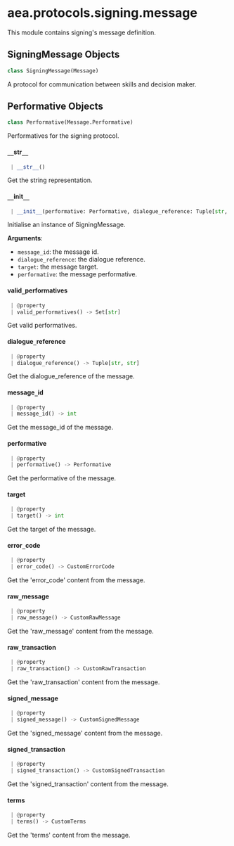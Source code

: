 <a name="aea.protocols.signing.message"></a>
# aea.protocols.signing.message

This module contains signing's message definition.

<a name="aea.protocols.signing.message.SigningMessage"></a>
## SigningMessage Objects

```python
class SigningMessage(Message)
```

A protocol for communication between skills and decision maker.

<a name="aea.protocols.signing.message.SigningMessage.Performative"></a>
## Performative Objects

```python
class Performative(Message.Performative)
```

Performatives for the signing protocol.

<a name="aea.protocols.signing.message.SigningMessage.Performative.__str__"></a>
#### `__`str`__`

```python
 | __str__()
```

Get the string representation.

<a name="aea.protocols.signing.message.SigningMessage.__init__"></a>
#### `__`init`__`

```python
 | __init__(performative: Performative, dialogue_reference: Tuple[str, str] = ("", ""), message_id: int = 1, target: int = 0, **kwargs, ,)
```

Initialise an instance of SigningMessage.

**Arguments**:

- `message_id`: the message id.
- `dialogue_reference`: the dialogue reference.
- `target`: the message target.
- `performative`: the message performative.

<a name="aea.protocols.signing.message.SigningMessage.valid_performatives"></a>
#### valid`_`performatives

```python
 | @property
 | valid_performatives() -> Set[str]
```

Get valid performatives.

<a name="aea.protocols.signing.message.SigningMessage.dialogue_reference"></a>
#### dialogue`_`reference

```python
 | @property
 | dialogue_reference() -> Tuple[str, str]
```

Get the dialogue_reference of the message.

<a name="aea.protocols.signing.message.SigningMessage.message_id"></a>
#### message`_`id

```python
 | @property
 | message_id() -> int
```

Get the message_id of the message.

<a name="aea.protocols.signing.message.SigningMessage.performative"></a>
#### performative

```python
 | @property
 | performative() -> Performative
```

Get the performative of the message.

<a name="aea.protocols.signing.message.SigningMessage.target"></a>
#### target

```python
 | @property
 | target() -> int
```

Get the target of the message.

<a name="aea.protocols.signing.message.SigningMessage.error_code"></a>
#### error`_`code

```python
 | @property
 | error_code() -> CustomErrorCode
```

Get the 'error_code' content from the message.

<a name="aea.protocols.signing.message.SigningMessage.raw_message"></a>
#### raw`_`message

```python
 | @property
 | raw_message() -> CustomRawMessage
```

Get the 'raw_message' content from the message.

<a name="aea.protocols.signing.message.SigningMessage.raw_transaction"></a>
#### raw`_`transaction

```python
 | @property
 | raw_transaction() -> CustomRawTransaction
```

Get the 'raw_transaction' content from the message.

<a name="aea.protocols.signing.message.SigningMessage.signed_message"></a>
#### signed`_`message

```python
 | @property
 | signed_message() -> CustomSignedMessage
```

Get the 'signed_message' content from the message.

<a name="aea.protocols.signing.message.SigningMessage.signed_transaction"></a>
#### signed`_`transaction

```python
 | @property
 | signed_transaction() -> CustomSignedTransaction
```

Get the 'signed_transaction' content from the message.

<a name="aea.protocols.signing.message.SigningMessage.terms"></a>
#### terms

```python
 | @property
 | terms() -> CustomTerms
```

Get the 'terms' content from the message.

